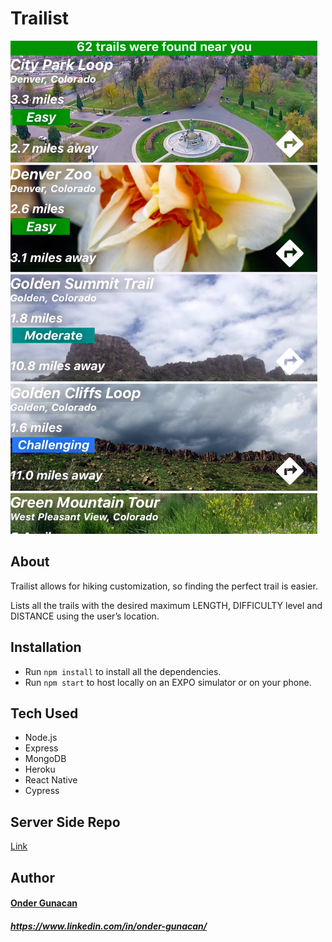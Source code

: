 # Trailist

![site image](appscreenshot.png)

## About

Trailist allows for hiking customization, so finding the perfect trail is easier. 

Lists all the trails with the desired maximum LENGTH, DIFFICULTY level and DISTANCE using the user’s location.

## Installation

- Run `npm install` to install all the dependencies.
- Run `npm start` to host locally on an EXPO simulator or on your phone.

## Tech Used

- Node.js
- Express
- MongoDB
- Heroku
- React Native
- Cypress

## Server Side Repo

[Link](https://github.com/Gunacan/Capstone-Trailist-server)

## Author

#### [Onder Gunacan](https://github.com/Gunacan)
##### https://www.linkedin.com/in/onder-gunacan/
